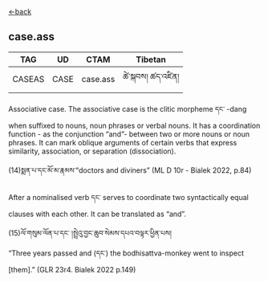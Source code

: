 [<-back](en/pos/postag_features/postag_features.md)

## case.ass</br>

|   TAG    | UD | CTAM | Tibetan |
| -------- | ------- | ---- | ---- |
| CASEAS | CASE   | case.ass | ཚེ་སྐབས། ཚད་འཛིན།

Associative case. The associative case is the clitic morpheme དང་ -dang when suffixed to
nouns, noun phrases or verbal nouns. It has a coordination function - as the conjunction
“and”- between two or more nouns or noun phrases. It can mark oblique arguments of
certain verbs that express similarity, association, or separation (dissociation).

(14)སྨན་པ་དང་མོ་མ་རྣམས་“doctors and diviners”    (ML D 10r - Bialek 2022, p.84)

After a nominalised verb དང་ serves to coordinate two syntactically equal clauses with each
other. It can be translated as “and”.


(15)ལོ་གསུམ་ལོན་པ་དང་ །སྤྲེའུ་བྱང་ཆུབ་སེམས་དཔའ་བལྟར་ཕྱིན་པས།</br>
“Three years passed and (དང་) the bodhisattva-monkey went to inspect [them].”
(GLR 23r4. Bialek 2022 p.149)